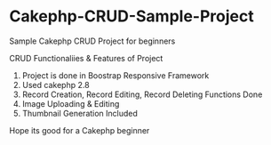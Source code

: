 # Cakephp-CRUD-Sample-Project
Sample Cakephp CRUD Project for beginners

CRUD Functionaliies & Features of Project
1. Project is done in Boostrap Responsive Framework
2. Used cakephp 2.8
3. Record Creation, Record Editing, Record Deleting Functions Done
4. Image Uploading & Editing
5. Thumbnail Generation Included

Hope its good for a Cakephp beginner
